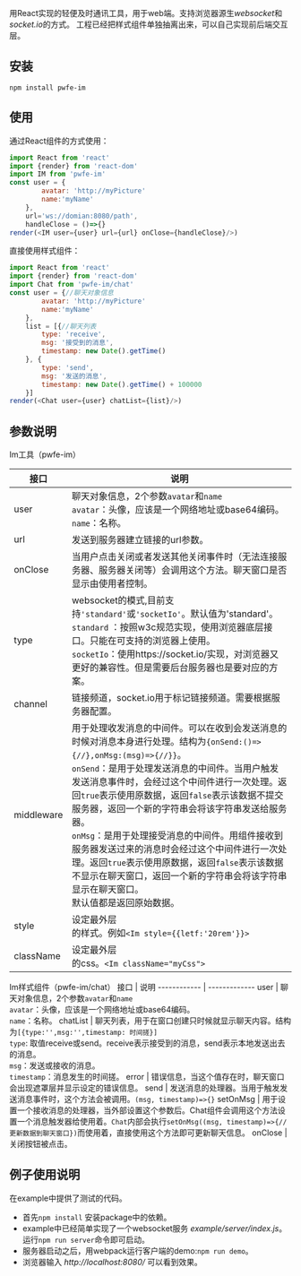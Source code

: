 用React实现的轻便及时通讯工具，用于web端。支持浏览器源生*websocket*和*socket.io*的方式。
工程已经把样式组件单独抽离出来，可以自己实现前后端交互层。
## 安装
`npm install pwfe-im`
## 使用
通过React组件的方式使用：
```JavaScript
import React from 'react'
import {render} from 'react-dom'
import IM from 'pwfe-im'
const user = {
        avatar: 'http://myPicture'
        name:'myName'
    },
    url='ws://domian:8080/path',
    handleClose = ()=>{}
render(<IM user={user} url={url} onClose={handleClose}/>)
```
直接使用样式组件：
```JavaScript
import React from 'react'
import {render} from 'react-dom'
import Chat from 'pwfe-im/chat'
const user = {//聊天对象信息
        avatar: 'http://myPicture'
        name:'myName'
    },
    list = [{//聊天列表
        type: 'receive',
        msg: '接受到的消息',
        timestamp: new Date().getTime()
    }, {
        type: 'send',
        msg: '发送的消息',
        timestamp: new Date().getTime() + 100000
    }]
render(<Chat user={user} chatList={list}/>)
```
## 参数说明
Im工具（pwfe-im）

接口 | 说明
------------ | -------------
user | 聊天对象信息，2个参数`avatar`和`name`<br>`avatar`：头像，应该是一个网络地址或base64编码。<br>`name`：名称。
url | 发送到服务器建立链接的url参数。
onClose | 当用户点击关闭或者发送其他关闭事件时（无法连接服务器、服务器关闭等）会调用这个方法。聊天窗口是否显示由使用者控制。
type | websocket的模式,目前支持`'standard'`或`'socketIo'`。默认值为'standard'。<br>`standard` ：按照w3c规范实现，使用浏览器底层接口。只能在可支持的浏览器上使用。<br>`socketIo`：使用https://socket.io/实现，对浏览器又更好的兼容性。但是需要后台服务器也是要对应的方案。
channel | 链接频道，socket.io用于标记链接频道。需要根据服务器配置。
middleware | 用于处理收发消息的中间件。可以在收到会发送消息的时候对消息本身进行处理。结构为`{onSend:()=>{//},onMsg:(msg)=>{//}}`。<br>`onSend`：是用于处理发送消息的中间件。当用户触发发送消息事件时，会经过这个中间件进行一次处理。返回`true`表示使用原数据，返回`false`表示该数据不提交服务器，返回一个新的字符串会将该字符串发送给服务器。<br>`onMsg`：是用于处理接受消息的中间件。用组件接收到服务器发送过来的消息时会经过这个中间件进行一次处理。返回`true`表示使用原数据，返回`false`表示该数据不显示在聊天窗口，返回一个新的字符串会将该字符串显示在聊天窗口。<br>默认值都是返回原始数据。
style | 设定最外层<div>的样式。例如`<Im style={{letf:'20rem'}}>`
className | 设定最外层<div>的css。`<Im className="myCss">`

Im样式组件（pwfe-im/chat）
接口 | 说明
------------ | -------------
user | 聊天对象信息，2个参数`avatar`和`name`<br>`avatar`：头像，应该是一个网络地址或base64编码。<br>`name`：名称。
chatList | 聊天列表，用于在窗口创建只时候就显示聊天内容。结构为`[{type:'',msg:'',timestamp: 时间搓}]`<br>`type`: 取值receive或send。receive表示接受到的消息，send表示本地发送出去的消息。<br>`msg`：发送或接收的消息。<br>`timestamp`：消息发生的时间搓。
error | 错误信息，当这个值存在时，聊天窗口会出现遮罩层并显示设定的错误信息。
send | 发送消息的处理器。当用于触发发送消息事件时，这个方法会被调用。`(msg, timestamp)=>{}`
setOnMsg | 用于设置一个接收消息的处理器，当外部设置这个参数后。Chat组件会调用这个方法设置一个消息触发器给使用着。`Chat`内部会执行`setOnMsg((msg, timestamp)=>{//更新数据到聊天窗口})`而使用着，直接使用这个方法即可更新聊天信息。
onClose | 关闭按钮被点击。

## 例子使用说明
在example中提供了测试的代码。
- 首先`npm install` 安装package中的依赖。
- example中已经简单实现了一个websocket服务 *example/server/index.js*。运行`npm run server`命令即可启动。
- 服务器启动之后，用webpack运行客户端的demo:`npm run demo`。
- 浏览器输入 *http://localhost:8080/* 可以看到效果。 